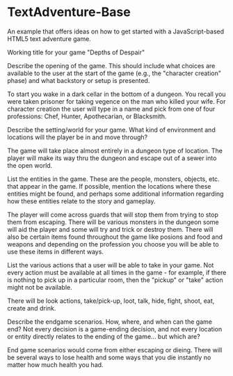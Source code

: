 TextAdventure-Base
==================

An example that offers ideas on how to get started with a JavaScript-based HTML5 text adventure game.

Working title for your game
"Depths of Despair"

Describe the opening of the game. 
This should include what choices are available to the user at the start of the game (e.g., the "character creation" phase) and what backstory or setup is presented.

To start you wake in a dark cellar in the bottom of a dungeon. You recall you were taken prisoner for taking vegence on the man who killed your wife. For character creation the user will type in a name and pick from one of four professions: Chef, Hunter, Apothecarian, or Blacksmith. 

Describe the setting/world for your game. What kind of environment and locations will the player be in and move through?

The game will take place almost entirely in a dungeon type of location. The player will make its way thru the dungeon and escape out of a sewer into the open world.

List the entities in the game. 
These are the people, monsters, objects, etc. that appear in the game. 
If possible, mention the locations where these entities might be found, and perhaps some additional information regarding how these entities relate to the story and gameplay.

The player will come across guards that will stop them from trying to stop them from escaping. 
There will be various monsters in the dungeon some will aid the player and some will try and trick or destroy them. 
There will also be certain items found throughout the game like posions and food and weapons and depending on the profession you choose you will be able to use these items in different ways.

List the various actions that a user will be able to take in your game.
Not every action must be available at all times in the game - for example, if there is nothing to pick up in a particular room, then the "pickup" or "take" action might not be available.

There will be look actions, take/pick-up, loot, talk, hide, fight, shoot, eat, create and drink.

Describe the endgame scenarios. How, where, and when can the game end? Not every decision is a game-ending decision, and not every location or entity directly relates to the ending of the game... but which are?

End game scenarios would come from either escaping or dieing. There will be several ways to lose health and some ways that you die instantly no matter how much health you had. 
